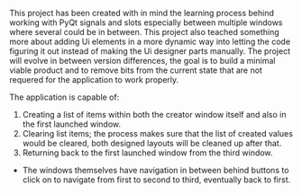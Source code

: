 This project has been created with in mind the learning process behind working with PyQt signals and slots especially between multiple windows where several could be in between. This project also teached something more about adding Ui elements in a more dynamic way into letting the code figuring it out instead of making the Ui designer parts manually. The project will evolve in between version differences, the goal is to build a minimal viable product and to remove bits from the current state that are not requered for the application to work properly.

The application is capable of:
1) Creating a list of items within both the creator window itself and also in the first launched window.
2) Clearing list items; the process makes sure that the list of created values would be cleared, both designed layouts will be cleaned up after that.
3) Returning back to the first launched window from the third window.

- The windows themselves have navigation in between behind buttons to click on to navigate from first to second to third, eventually back to first.
